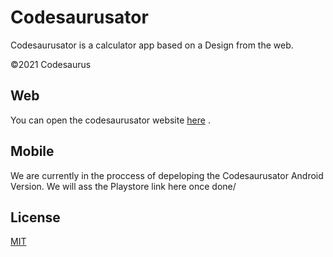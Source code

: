 # Codesaurusator

Codesaurusator is a  calculator app based on a Design from the web.

©2021 Codesaurus

## Web

You can open the codesaurusator website  [here](https://codesaurusator.web.app/) . 

## Mobile
We are currently in the proccess of depeloping the Codesaurusator Android Version. We will ass the Playstore link here once done/

## License
[MIT](https://choosealicense.com/licenses/mit/)